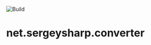 ![Build](https://travis-ci.org/Tuatan/net.sergeysharp.converter.svg?branch=master)

# net.sergeysharp.converter